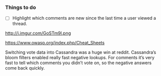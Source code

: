 ### Things to do

- [ ] Highlight which comments are new since the last time a user viewed a thread.

http://i.imgur.com/GoSTm9l.png

https://www.owasp.org/index.php/Cheat_Sheets

Switching vote data into Cassandra was a huge win at reddit. Cassandra’s bloom filters enabled really fast negative lookups. For comments it’s very fast to tell which comments you didn’t vote on, so the negative answers come back quickly.
